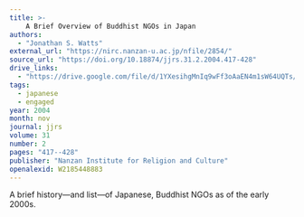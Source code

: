 ```yaml
---
title: >-
    A Brief Overview of Buddhist NGOs in Japan
authors:
  - "Jonathan S. Watts"
external_url: "https://nirc.nanzan-u.ac.jp/nfile/2854/"
source_url: "https://doi.org/10.18874/jjrs.31.2.2004.417-428"
drive_links:
  - "https://drive.google.com/file/d/1YXesihgMnIq9wFf3oAaEN4m1sW64UQTs/view?usp=drivesdk"
tags:
  - japanese
  - engaged
year: 2004
month: nov
journal: jjrs
volume: 31
number: 2
pages: "417--428"
publisher: "Nanzan Institute for Religion and Culture"
openalexid: W2185448883
---
```


A brief history—and list—of Japanese, Buddhist NGOs as of the early 2000s.
